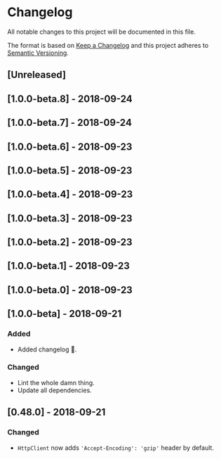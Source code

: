 # Changelog

All notable changes to this project will be documented in this file.

The format is based on [Keep a Changelog](http://keepachangelog.com/en/1.0.0/)
and this project adheres to [Semantic Versioning](http://semver.org/spec/v2.0.0.html).

## [Unreleased]

## [1.0.0-beta.8] - 2018-09-24

## [1.0.0-beta.7] - 2018-09-24

## [1.0.0-beta.6] - 2018-09-23

## [1.0.0-beta.5] - 2018-09-23

## [1.0.0-beta.4] - 2018-09-23

## [1.0.0-beta.3] - 2018-09-23

## [1.0.0-beta.2] - 2018-09-23

## [1.0.0-beta.1] - 2018-09-23

## [1.0.0-beta.0] - 2018-09-23

## [1.0.0-beta] - 2018-09-21
### Added
- Added changelog :grimacing:.

### Changed
- Lint the whole damn thing.
- Update all dependencies.

## [0.48.0] - 2018-09-21
### Changed
- `HttpClient` now adds `'Accept-Encoding': 'gzip'` header by default.

